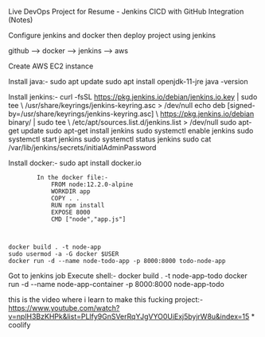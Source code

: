 Live DevOps Project for Resume - Jenkins CICD with GitHub Integration (Notes)

Configure jenkins and docker then deploy project using jenkins

github --> docker --> jenkins --> aws

Create AWS EC2 instance

Install java:-
        sudo apt update
        sudo apt install openjdk-11-jre
        java -version
  

Install jenkins:-
        curl -fsSL https://pkg.jenkins.io/debian/jenkins.io.key | sudo tee \   /usr/share/keyrings/jenkins-keyring.asc > /dev/null 
        echo deb [signed-by=/usr/share/keyrings/jenkins-keyring.asc] \   https://pkg.jenkins.io/debian binary/ | sudo tee \   /etc/apt/sources.list.d/jenkins.list > /dev/null
            sudo apt-get update 
            sudo apt-get install jenkins
            sudo systemctl enable jenkins
            sudo systemctl start jenkins
            sudo systemctl status jenkins
        sudo cat /var/lib/jenkins/secrets/initialAdminPassword
    
Install docker:-
        sudo apt install docker.io
            
            In the docker file:-
                FROM node:12.2.0-alpine
                WORKDIR app
                COPY . .
                RUN npm install
                EXPOSE 8000
                CMD ["node","app.js"]


    
    docker build . -t node-app
    sudo usermod -a -G docker $USER
    docker run -d --name node-todo-app -p 8000:8000 todo-node-app
 
Got to jenkins job
    Execute shell:- 
        docker build . -t node-app-todo
        docker run -d --name node-app-container -p 8000:8000 node-app-todo

this is the video where i learn to make this fucking project:-
https://www.youtube.com/watch?v=nplH3BzKHPk&list=PLlfy9GnSVerRqYJgVYO0UiExj5byjrW8u&index=15
    * coolify
